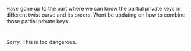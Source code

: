 Have gone up to the part where we can know the partial private keys in different twist curve and its orders. Wont be updating on how to combine those partial private keys. 
#
Sorry. This is too dangerous.

